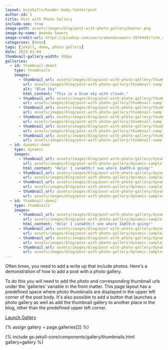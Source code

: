```yaml
---
layout: bojekylls/header-body-footer/post
author-id: 1
title: Post with Photo Gallery
include-seo: true
image-path: assets/images/blog/post-with-photo-gallery/banner.png
image-by-name: Amanda Sowers
image-credit-url: https://pixabay.com/users/amandasowers-1974449/?utm_source=link-attribution&amp;utm_medium=referral&amp;utm_campaign=image&amp;utm_content=1597095
categories: [demo]
tags: [jekyll, demo, photo gallery]
date: 2023-03-04
thumbnail-gallery-width: 450px
galleries:
  - id: thumbnail-demo1
    type: thumbnails
    images:
      - thumbnail_url: assets/images/blog/post-with-photo-gallery/thumbnail-sample1-th.jpg
        url: assets/images/blog/post-with-photo-gallery/thumbnail-sample1.jpg
        alt: "Blue Sky"
        html_content: "This is a blue sky with clouds."
      - thumbnail_url: assets/images/blog/post-with-photo-gallery/thumbnail-sample10-th.jpg
        url: assets/images/blog/post-with-photo-gallery/thumbnail-sample10.jpg
      - thumbnail_url: assets/images/blog/post-with-photo-gallery/thumbnail-sample11-th.jpg
        url: assets/images/blog/post-with-photo-gallery/thumbnail-sample11.jpg
      - thumbnail_url: assets/images/blog/post-with-photo-gallery/thumbnail-sample12-th.jpg
        url: assets/images/blog/post-with-photo-gallery/thumbnail-sample12.jpg
      - thumbnail_url: assets/images/blog/post-with-photo-gallery/thumbnail-sample2-th.jpg
        url: assets/images/blog/post-with-photo-gallery/thumbnail-sample2.jpg
      - thumbnail_url: assets/images/blog/post-with-photo-gallery/thumbnail-sample4-th.jpg
        url: assets/images/blog/post-with-photo-gallery/thumbnail-sample4.jpg
  - id: dynamic-demo
    type: dynamic
    images:
      - thumbnail_url: assets/images/blog/post-with-photo-gallery/dynamic-sample1-th.jpg
        url: assets/images/blog/post-with-photo-gallery/dynamic-sample1.jpg
        html_content: "Help! I can&#39;t see where I&#39;m going!"
      - thumbnail_url: assets/images/blog/post-with-photo-gallery/dynamic-sample2-th.jpg
        url: assets/images/blog/post-with-photo-gallery/dynamic-sample2-th.jpg
      - thumbnail_url: assets/images/blog/post-with-photo-gallery/dynamic-sample3-th.jpg
        url: assets/images/blog/post-with-photo-gallery/dynamic-sample3-th.jpg
      - thumbnail_url: assets/images/blog/post-with-photo-gallery/dynamic-sample4-th.jpg
        url: assets/images/blog/post-with-photo-gallery/dynamic-sample4-th.jpg
  - id: thumbnail-demo2
    type: thumbnails
    images:
      - thumbnail_url: assets/images/blog/post-with-photo-gallery/dynamic-sample1-th.jpg
        url: assets/images/blog/post-with-photo-gallery/dynamic-sample1.jpg
        html_content: "Help! I can&#39;t see where I&#39;m going!"
      - thumbnail_url: assets/images/blog/post-with-photo-gallery/dynamic-sample2-th.jpg
        url: assets/images/blog/post-with-photo-gallery/dynamic-sample2-th.jpg
      - thumbnail_url: assets/images/blog/post-with-photo-gallery/dynamic-sample3-th.jpg
        url: assets/images/blog/post-with-photo-gallery/dynamic-sample3-th.jpg
      - thumbnail_url: assets/images/blog/post-with-photo-gallery/dynamic-sample4-th.jpg
        url: assets/images/blog/post-with-photo-gallery/dynamic-sample4-th.jpg
---
```


Often times, you need to add a write up that include photos. Here's a demonstration of how to add a post with a photo gallery.
<!--more-->

To do this you will need to add the photo and corresponding thumbnail urls under the 'galleries' variable in the front matter. This page layout has a predefined space where photo thumbnails are displayed in the upper left corner of the post body. It's also possible to add a button that launches a photo gallery as well as add the thumbnail gallery to another place in the blog, other than the predefined upper left corner.

<a class="gs-bjk-button gs-bjk-button-solid-blue" href="#" id="dynamic-demo">Launch Gallery</a>

{% assign gallery = page.galleries[2] %}
<section class="gs-bjk-panel-gray gs-bjk-post-thumbnails" style="width: 450px">
	{% include gs-jekyll-core/components/gallery/thumbnails.html gallery=gallery %}
</section>
